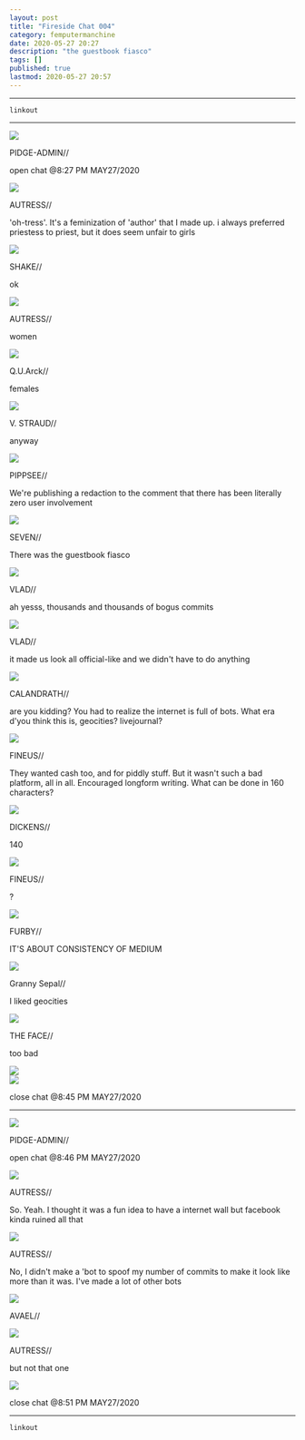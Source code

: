 ```yaml
---
layout: post
title: "Fireside Chat 004"
category: femputermanchine
date: 2020-05-27 20:27
description: "the guestbook fiasco"
tags: []
published: true
lastmod: 2020-05-27 20:57
---
```


*****

`linkout`

*****

<div class="chat-box">
<img src="{{ site.url }}/assets/tb/pidge.jpg" class="chat-portrait" />
<p class="ppl-sez">PIDGE-ADMIN//</p>
<p class="ppl-sez">open chat @8:27 PM MAY27/2020</p>
</div>

<div class="chat-box">
<img src="{{ site.url }}/assets/tb/autress.jpg" class="chat-portrait" />
<p class="ppl-sez">AUTRESS//</p>
<p class="ppl-sez">'oh-tress'. It's a feminization of 'author' that I made up. i always preferred priestess to priest, but it does seem unfair to girls</p>
</div>

<div class="chat-box">
<img src="{{ site.url }}/assets/tb/shake.gif" class="chat-portrait" />
<p class="ppl-sez">SHAKE//</p>
<p class="ppl-sez">ok</p>
</div>

<div class="chat-box">
<img src="{{ site.url }}/assets/tb/autress.jpg" class="chat-portrait" />
<p class="ppl-sez">AUTRESS//</p>
<p class="ppl-sez">women</p>
</div>

<div class="chat-box">
<img src="{{ site.url }}/assets/tb/quarq.jpg" class="chat-portrait" />
<p class="ppl-sez">Q.U.Arck//</p>
<p class="ppl-sez">females</p>
</div>

<div class="chat-box">
<img src="{{ site.url }}/assets/tb/straud.jpg" class="chat-portrait" />
<p class="ppl-sez">V. STRAUD//</p>
<p class="ppl-sez">anyway</p>
</div>

<div class="chat-box">
<img src="{{ site.url }}/assets/tb/pippsee-classic.jpg" class="chat-portrait" />
<p class="ppl-sez">PIPPSEE//</p>
<p class="ppl-sez">We're publishing a redaction to the comment that there has been literally zero user involvement</p>
</div>

<div class="chat-box">
<img src="{{ site.url }}/assets/tb/seven.jpg" class="chat-portrait" />
<p class="ppl-sez">SEVEN//</p>
<p class="ppl-sez">There was the guestbook fiasco</p>
</div>

<div class="chat-box">
<img src="{{ site.url }}/assets/tb/vlad-happy.jpg" class="chat-portrait" />
<p class="ppl-sez">VLAD//</p>
<p class="ppl-sez">ah yesss, thousands and thousands of bogus commits</p>
</div>

<div class="chat-box">
<img src="{{ site.url }}/assets/tb/vlad.jpg" class="chat-portrait" />
<p class="ppl-sez">VLAD//</p>
<p class="ppl-sez">it made us look all official-like and we didn't have to do anything</p>
</div>

<div class="chat-box">
<img src="{{ site.url }}/assets/tb/w0-003.jpg" class="chat-portrait" />
<p class="ppl-sez">CALANDRATH//</p>
<p class="ppl-sez">are you kidding? You had to realize the internet is full of bots. What era d'you think this is, geocities? livejournal?</p>
</div>

<div class="chat-box">
<img src="{{ site.url }}/assets/tb/fineus-alt.jpg" class="chat-portrait" />
<p class="ppl-sez">FINEUS//</p>
<p class="ppl-sez">They wanted cash too, and for piddly stuff. But it wasn't such a bad platform, all in all. Encouraged longform writing. What can be done in 160 characters?</p>
</div>

<div class="chat-box">
<img src="{{ site.url }}/assets/tb/g0-009.jpg" class="chat-portrait" />
<p class="ppl-sez">DICKENS//</p>
<p class="ppl-sez">140</p>
</div>

<div class="chat-box">
<img src="{{ site.url }}/assets/tb/fineus-alt.jpg" class="chat-portrait" />
<p class="ppl-sez">FINEUS//</p>
<p class="ppl-sez">?</p>
</div>

<div class="chat-box">
<img src="{{ site.url }}/assets/tb/furby.jpg" class="chat-portrait" />
<p class="ppl-sez">FURBY//</p>
<p class="ppl-sez">IT'S ABOUT CONSISTENCY OF MEDIUM</p>
</div>

<div class="chat-box">
<img src="{{ site.url }}/assets/tb/grannysepal.jpg" class="chat-portrait" />
<p class="ppl-sez">Granny Sepal//</p>
<p class="ppl-sez">I liked geocities</p>
</div>

<div class="chat-box">
<img src="{{ site.url }}/assets/tb/g0-017.jpg" class="chat-portrait" />
<p class="ppl-sez">THE FACE//</p>
<p class="ppl-sez">too bad</p>
</div>

<div class="chat-box">
<img src="{{ site.url }}/assets/tb/g0-006.jpg" class="chat-portrait" />
</div>

<div class="chat-box">
<img src="{{ site.url }}/assets/tb/foufle.jpg" class="chat-portrait" />
<p class="ppl-sez">close chat @8:45 PM MAY27/2020</p>
</div>

*****

<div class="chat-box">
<img src="{{ site.url }}/assets/tb/pidge.jpg" class="chat-portrait" />
<p class="ppl-sez">PIDGE-ADMIN//</p>
<p class="ppl-sez">open chat @8:46 PM MAY27/2020</p>
</div>

<div class="chat-box">
<img src="{{ site.url }}/assets/tb/autress.jpg" class="chat-portrait" />
<p class="ppl-sez">AUTRESS//</p>
<p class="ppl-sez">So. Yeah. I thought it was a fun idea to have a internet wall but facebook kinda ruined all that</p>
</div>

<div class="chat-box">
<img src="{{ site.url }}/assets/tb/autress.jpg" class="chat-portrait" />
<p class="ppl-sez">AUTRESS//</p>
<p class="ppl-sez">No, I didn't make a 'bot to spoof my number of commits to make it look like more than it was. I've made a lot of other bots</p>
</div>

<div class="chat-box">
<img src="{{ site.url }}/assets/tb/avael-inc.jpg" class="chat-portrait" />
<p class="ppl-sez">AVAEL//</p>
</div>

<div class="chat-box">
<img src="{{ site.url }}/assets/tb/autress.jpg" class="chat-portrait" />
<p class="ppl-sez">AUTRESS//</p>
<p class="ppl-sez">but not that one</p>
</div>

<div class="chat-box">
<img src="{{ site.url }}/assets/tb/foufle.jpg" class="chat-portrait" />
<p class="ppl-sez">close chat @8:51 PM MAY27/2020</p>
</div>


*****
`linkout`
